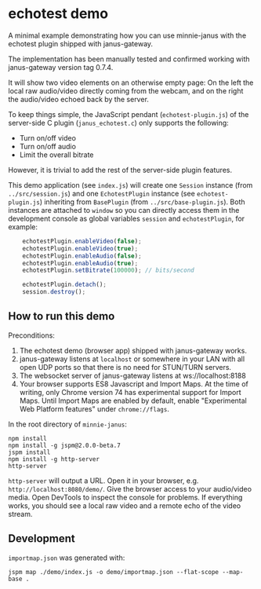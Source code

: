 # echotest demo

A minimal example demonstrating how you can use minnie-janus with the echotest plugin shipped with
janus-gateway.

The implementation has been manually tested and confirmed working with janus-gateway version tag
0.7.4.

It will show two video elements on an otherwise empty page: On the left the local raw audio/video
directly coming from the webcam, and on the right the audio/video echoed back by the server.

To keep things simple, the JavaScript pendant (`echotest-plugin.js`) of the server-side C plugin
(`janus_echotest.c`) only supports the following:

* Turn on/off video
* Turn on/off audio
* Limit the overall bitrate

However, it is trivial to add the rest of the server-side plugin features.

This demo application (see `index.js`) will create one `Session` instance (from `../src/session.js`)
and one `EchotestPlugin` instance (see `echotest-plugin.js`) inheriting from `BasePlugin` (from
`../src/base-plugin.js`). Both instances are attached to `window` so you can directly access them in
the development console as global variables `session` and `echotestPlugin`, for example:


````javascript
    echotestPlugin.enableVideo(false);
    echotestPlugin.enableVideo(true);
    echotestPlugin.enableAudio(false);
    echotestPlugin.enableAudio(true);
    echotestPlugin.setBitrate(100000); // bits/second

    echotestPlugin.detach();
    session.destroy();
````

## How to run this demo

Preconditions:

1. The echotest demo (browser app) shipped with janus-gateway works.
2. janus-gateway listens at `localhost` or somewhere in your LAN with all open UDP ports so that
   there is no need for STUN/TURN servers.
3. The websocket server of janus-gateway listens at ws://localhost:8188
2. Your browser supports ES8 Javascript and Import Maps. At the time of writing, only Chrome version
   74 has experimental support for Import Maps. Until Import Maps are enabled by default, enable
   "Experimental Web Platform features" under `chrome://flags`.

In the root directory of `minnie-janus`:

    npm install
    npm install -g jspm@2.0.0-beta.7
    jspm install
    npm install -g http-server
    http-server

`http-server` will output a URL. Open it in your browser, e.g. `http://localhost:8080/demo/`. Give
the browser access to your audio/video media. Open DevTools to inspect the console for problems.
If everything works, you should see a local raw video and a remote echo of the video stream.

## Development

`importmap.json` was generated with:

    jspm map ./demo/index.js -o demo/importmap.json --flat-scope --map-base .
